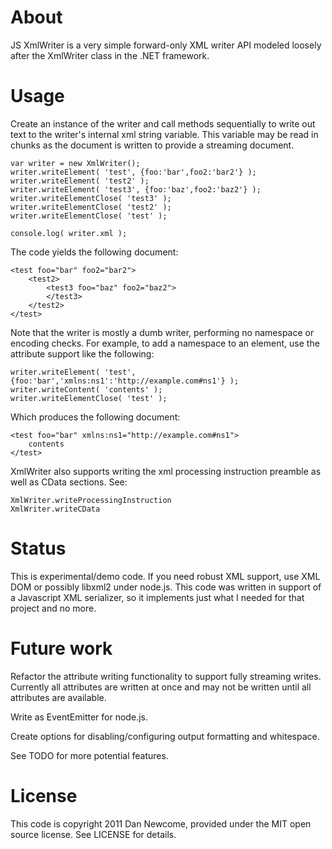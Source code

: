 # About

JS XmlWriter is a very simple forward-only XML writer API modeled loosely after the 
XmlWriter class in the .NET framework. 

# Usage

Create an instance of the writer and call methods sequentially to write out text to 
the writer's internal xml string variable. This variable may be read in chunks as 
the document is written to provide a streaming document.

    var writer = new XmlWriter();
    writer.writeElement( 'test', {foo:'bar',foo2:'bar2'} );
    writer.writeElement( 'test2' );
    writer.writeElement( 'test3', {foo:'baz',foo2:'baz2'} );
    writer.writeElementClose( 'test3' );
    writer.writeElementClose( 'test2' );
    writer.writeElementClose( 'test' );

	console.log( writer.xml );

The code yields the following document:

    <test foo="bar" foo2="bar2">
    	<test2>
    		<test3 foo="baz" foo2="baz2">
    		</test3>
    	</test2>
    </test>

Note that the writer is mostly a dumb writer, performing no namespace or encoding
checks. For example, to add a namespace to an element, use the attribute support
like the following:


    writer.writeElement( 'test', {foo:'bar','xmlns:ns1':'http://example.com#ns1'} );
	writer.writeContent( 'contents' );
    writer.writeElementClose( 'test' );

Which produces the following document:

    <test foo="bar" xmlns:ns1="http://example.com#ns1">
    	contents
    </test>

XmlWriter also supports writing the xml processing instruction preamble
as well as CData sections. See: 

    XmlWriter.writeProcessingInstruction
    XmlWriter.writeCData

# Status

This is experimental/demo code. If you need robust XML support, use XML DOM or
possibly libxml2 under node.js. This code was written in support of a 
Javascript XML serializer, so it implements just what I needed for that
project and no more.

# Future work

Refactor the attribute writing functionality to support fully streaming 
writes. Currently all attributes are written at once and may not be written
until all attributes are available.

Write as EventEmitter for node.js.

Create options for disabling/configuring output formatting and whitespace.

See TODO for more potential features.

# License

This code is copyright 2011 Dan Newcome, provided under the MIT open source
license. See LICENSE for details.
